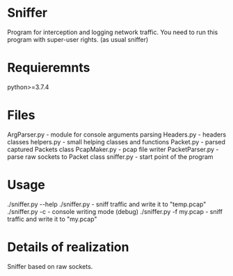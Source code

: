 # Sniffer

Program for interception and logging network traffic.
You need to run this program with super-user rights. (as usual sniffer)


# Requieremnts

python>=3.7.4

# Files

ArgParser.py - module for console arguments parsing
Headers.py - headers classes 
helpers.py - small helping classes and functions
Packet.py - parsed captured Packets class
PcapMaker.py - pcap file writer 
PacketParser.py - parse raw sockets to Packet class
sniffer.py - start point of the program

# Usage

./sniffer.py --help
./sniffer.py - sniff traffic and write it to "temp.pcap"
./sniffer.py -c - console writing mode (debug)
./sniffer.py -f my.pcap - sniff traffic and write it to "my.pcap"

# Details of realization

Sniffer based on raw sockets.